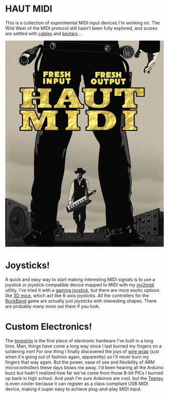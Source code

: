 # HAUT MIDI
This is a collection of experimental MIDI input devices I'm working on. The Wild West of the MIDI protocol 
still hasn't been fully explored, and scores are settled with [cables](https://en.wikipedia.org/wiki/MIDI) 
and [keytars](https://en.wikipedia.org/wiki/Keytar)...

![HAUT MIDI](https://raw.githubusercontent.com/jessecrossen/hautmidi/master/poster/poster.png)

# Joysticks!

A quick and easy way to start making interesting MIDI signals is to use a joystick or joystick-compatible 
device mapped to MIDI with my [joy2midi](joy2midi/README.md) utility. I've tried it with a [gaming joystick](http://www.amazon.com/gp/product/B00009OY9U), but there are more exotic options like 
[3D mice](http://www.3dconnexion.com/products/spacemouse.html), which act like 6-axis joysticks.
All the controllers for the [RockBand](https://en.wikipedia.org/wiki/Rock_Band_%28video_game%29)
game are actually just joysticks with interesting shapes. There are probably many more out there
if you look.

# Custom Electronics!

The [tonestrip](tonestrip/README.md) is the first piece of electronic hardware I've built in a long time.
Man, things have come a long way since I last burned my fingers on a soldering iron! For one thing I finally 
discovered the joys of [wire wrap](https://en.wikipedia.org/wiki/Wire_wrap) (just when it's going out of 
fashion again, apparently) so I'll never burn my fingers that way again. But the power, ease of use and 
flexibility of ARM microcontrollers these days blows me away. I'd been hearing all the Arduino buzz but 
hadn't realized how far we've come from those 8-bit PICs I burned up back in high school. And yeah I'm sure
Arduinos are cool, but the [Teensy](https://www.pjrc.com/teensy/) is even cooler because it can register
as a class-compliant USB MIDI device, making it super easy to achieve plug-and-play MIDI input.
